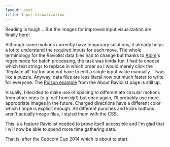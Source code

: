 ```yaml
---
layout: post
title: Input visualization
---
```


Reading is tough... But the images for improved input visualization are finally here!

Although some motions currently have temporary solutions, it already helps a lot to understand the required inputs for each move. The whole terminology for the Raviolist data files had to change but thanks to [Atom](https://atom.io/)'s regex mode for batch processing, the task was kinda fun. I had to choose which text strings to replace in which order so I would merely click the 'Replace all' button and not have to edit a single input value manually. 'Twas like a puzzle. Anyway, data files are less literal now but much faster to write for everyone. The [Poison example](https://raw.githubusercontent.com/lukafaxx/raviolist/gh-pages/_data/usf4/poison.yml) from the About Raviolist page is still up.

Visually, I decided to make use of spacing to differentiate circular motions from other ones (e.g. qcf from dpf) but once again, I'll probably use more appropriate images in the future. Charged directions have a different color which I hope is explicit enough. All different punches and kicks buttons aren't actually image files, I styled them with the CSS.

This is a feature Raviolist needed to prove itself accessible and I'm glad that I will now be able to spend more time gathering data.

That is, after the Capcom Cup 2014 which is about to start.
